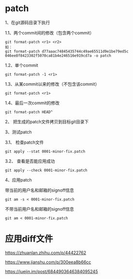
# patch

1、在git源码目录下执行

1.1、两个commit间的修改（包含两个commit）

```
git format-patch <r1> <r2>
如：
git format-patch d77aaac74845435744c49ae65511d9e1be79ed5c 046ee8f8423302f5070ca81b4e246516e919cd7a -o patch
```

1.2、单个commit

```
git format-patch -1 <r1>
```

1.3、从某commit以来的修改（不包含该commit）

```
git format-patch <r1>
```

1.4、最后一次commit的修改

```
git format-patch HEAD^
```

2、 把生成的patch文件拷贝到目标git目录下

3、测试patch

3.1、 检查patch文件

```
git apply --stat 0001-minor-fix.patch
```

3.2、 查看是否能应用成功

```
git apply --check 0001-minor-fix.patch
```

4、应用patch

带当前的用户名和邮箱的signoff信息

```
git am -s < 0001-minor-fix.patch
```

不带当前用户名和邮箱的signoff信息

```
git am < 0001-minor-fix.patch
```


# 应用diff文件

https://zhuanlan.zhihu.com/p/44422762


https://www.jianshu.com/p/300eea8b66cc

https://juejin.im/post/6844903646384095245
